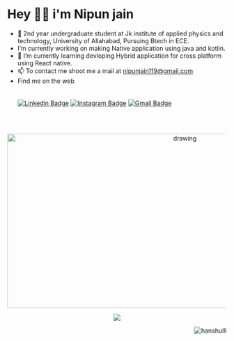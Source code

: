 # Hey 🙋‍♂️ i'm Nipun jain 
* 🔭  2nd year undergraduate student at Jk institute of applied physics and technology, University of Allahabad, Pursuing Btech in ECE.
* I’m currently working on making Native application using java and kotlin.
* 🌱  I’m currently learning devloping Hybrid application for cross platform using React native.
* 📫  To contact me shoot me a mail at nipunjain119@gmail.com
* Find me on the web  
<br></br>
      [![Linkedin Badge](https://img.shields.io/badge/-NipunJain-blue?style=flat-square&logo=Linkedin&logoColor=white&link=https://linkedin.com/in/nipun-jain-49b0521b8/)](https://linkedin.com/in/nipun-jain-49b0521b8/)
      [![Instagram Badge](https://img.shields.io/badge/-NipunJain-purple?style=flat-square&logo=instagram&logoColor=white&link=https://www.instagram.com/_nipun18/)](https://www.instagram.com/_nipun18/)
      [![Gmail Badge](https://img.shields.io/badge/-GMail-c14438?style=flat-square&logo=Gmail&logoColor=white&link=mailto:nipunjain119@gmail.com)](mailto:nipunjain119@gmail.com)
                
<br></br>
<p align="center"> <img src="https://activity-graph.herokuapp.com/graph?username=codenipun&theme=xcode" alt="drawing" width="800px" height="400px"/>
<p align="center"> <img src=https://github-readme-stats.vercel.app/api/?username=codenipun&show_icons=true&count_private=true&showicons=true />       
<p align="right"> <img src="https://komarev.com/ghpvc/?username=codenipun&label=visitors%20&color=129e00&style=plastic" alt="hanshulll" /> 

